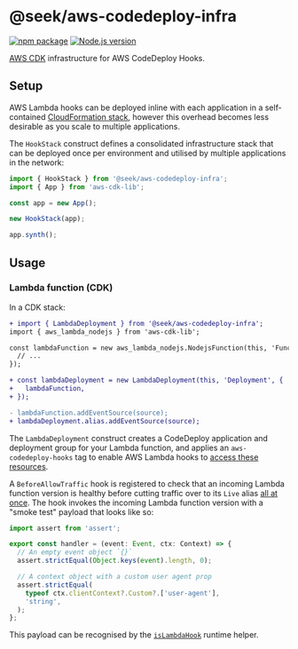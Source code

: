 # @seek/aws-codedeploy-infra

[![npm package](https://img.shields.io/npm/v/@seek/aws-codedeploy-infra?labelColor=cb0000&color=5b5b5b)](https://www.npmjs.com/package/@seek/aws-codedeploy-infra)
[![Node.js version](https://img.shields.io/node/v/@seek/aws-codedeploy-infra?labelColor=5fa04e&color=5b5b5b)](https://www.npmjs.com/package/@seek/aws-codedeploy-infra)

[AWS CDK] infrastructure for AWS CodeDeploy Hooks.

[AWS CDK]: https://docs.aws.amazon.com/cdk/v2/guide/work-with-cdk-typescript.html

## Setup

AWS Lambda hooks can be deployed inline with each application in a self-contained [CloudFormation stack],
however this overhead becomes less desirable as you scale to multiple applications.

[CloudFormation stack]: https://docs.aws.amazon.com/AWSCloudFormation/latest/UserGuide/stacks.html

The `HookStack` construct defines a consolidated infrastructure stack that can be deployed once per environment and utilised by multiple applications in the network:

```typescript
import { HookStack } from '@seek/aws-codedeploy-infra';
import { App } from 'aws-cdk-lib';

const app = new App();

new HookStack(app);

app.synth();
```

## Usage

### Lambda function (CDK)

In a CDK stack:

```diff
+ import { LambdaDeployment } from '@seek/aws-codedeploy-infra';
import { aws_lambda_nodejs } from 'aws-cdk-lib';

const lambdaFunction = new aws_lambda_nodejs.NodejsFunction(this, 'Function', {
  // ...
});

+ const lambdaDeployment = new LambdaDeployment(this, 'Deployment', {
+   lambdaFunction,
+ });

- lambdaFunction.addEventSource(source);
+ lambdaDeployment.alias.addEventSource(source);
```

The `LambdaDeployment` construct creates a CodeDeploy application and deployment group for your Lambda function,
and applies an `aws-codedeploy-hooks` tag to enable AWS Lambda hooks to [access these resources].

A `BeforeAllowTraffic` hook is registered to check that an incoming Lambda function version is healthy before cutting traffic over to its `Live` alias [all at once].
The hook invokes the incoming Lambda function version with a "smoke test" payload that looks like so:

```typescript
import assert from 'assert';

export const handler = (event: Event, ctx: Context) => {
  // An empty event object `{}`
  assert.strictEqual(Object.keys(event).length, 0);

  // A context object with a custom user agent prop
  assert.strictEqual(
    typeof ctx.clientContext?.Custom?.['user-agent'],
    'string',
  );
};
```

This payload can be recognised by the [`isLambdaHook`] runtime helper.

[access these resources]: https://docs.aws.amazon.com/IAM/latest/UserGuide/introduction_attribute-based-access-control.html
[all at once]: https://docs.aws.amazon.com/codedeploy/latest/userguide/deployment-configurations.html#deployment-configurations-predefined-lambda
[`isLambdaHook`]: ../hooks/README.md#islambdahook
